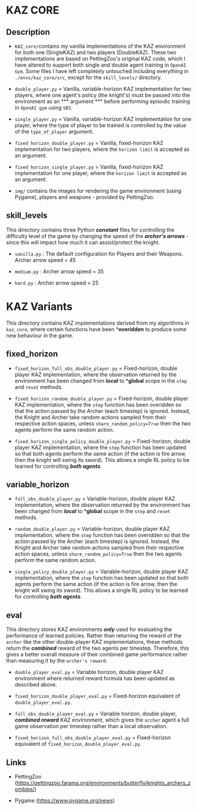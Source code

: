 # KAZ CORE

## Description

- `KAZ_core/`contains my vanilla implementations of the KAZ environment for both one (SingleKAZ) and two players (DoubleKAZ). These two implementations are based on PettingZoo's original KAZ code, which I have altered to support both single and double agent training in `OpenAI Gym`. Some files I have left completely untouched including everything in `./envs/kaz_core/src`, except for the `skill_levels/` directory.

+ `double_player.py` = Vanilla, variable-horizon KAZ implementation for two players, where one agent's policy (the knight's) must be passed into the environment as an *** argument *** before performing episodic training in `OpenAI gym` using `SB3`.

+ `single_player.py` = Vanilla, variable-horizon KAZ implementation for one player, where the type of player to be trained is controlled by the value of the `type_of_player` argument.

+ `fixed_horizon_double_player.py` = Vanilla, fixed-horizon KAZ implementation for two players, where the `horizon limit` is accepted as an argument.

+ `fixed_horizon_single_player.py` = Vanilla, fixed-horizon KAZ implementation for one player, where the `horizon limit` is accepted as an argument.

- `img/` contains the images for rendering the game environment (using Pygame), players and weapons - provided by PettingZoo.


## skill_levels

This directory contains three Python ***constant*** files for controlling the difficulty level of the game by changing the speed of the ***archer's arrows*** - since this will impact how much it can assist/protect the knight.

- `vanilla.py` : The default configuration for Players and their Weapons. Archer arrow speed = 45

- `medium.py` : Archer arrow speed = 35

- `hard.py` : Archer arrow speed = 25


# KAZ Variants
This directory contains KAZ implementations derived from my algorithms in `kaz_core`, where certain functions have been ***overidden** to produce some new behaviour in the game.



## fixed_horizon

- `fixed_horizon_full_obs_double_player.py` = Fixed-horizon, double player KAZ implementation, where the observation returned by the environment has been changed from ***local*** to ***global** scope in the `step` and `reset` methods.

- `fixed_horizon_random_double_player.py` = Fixed-horizon, double player KAZ implementation, where the `step` function has been overidden so that the action passed by the Archer (each timestep) is ignored. Instead, the Knight and Archer take random actions sampled from their respective action spaces, unless `share_random_policy=True` then the two agents perform the same random action.

- `fixed_horizon_single_policy_double_player.py` = Fixed-horizon, double player KAZ implementation, where the `step` function has been updated so that both agents perform the same action (if the action is fire arrow, then the knight will swing its sword). This allows a single RL policy to be learned for controlling ***both agents***.



## variable_horizon

- `full_obs_double_player.py` = Variable-horizon, double player KAZ implementation, where the observation returned by the environment has been changed from ***local*** to ***global** scope in the `step` and `reset` methods.

- `random_double_player.py` = Variable-horizon, double player KAZ implementation, where the `step` function has been overidden so that the action passed by the Archer (each timestep) is ignored. Instead, the Knight and Archer take random actions sampled from their respective action spaces, unless `share_random_policy=True` then the two agents perform the same random action.

- `single_policy_double_player.py` = Variable-horizon, double player KAZ implementation, where the `step` function has been updated so that both agents perform the same action (if the action is fire arrow, then the knight will swing its sword). This allows a single RL policy to be learned for controlling ***both agents***.


## eval
This directory stores KAZ environments ***only*** used for evaluating the performance of learned policies. Rather than returning the reward of the `archer` like the other double-player KAZ implementations, these methods return the ***combined*** reward of the two agents per timestep. Therefore, this gives a better overall measure of their combined game performance rather than measuring it by the `archer's reward`.

- `double_player_eval.py` = Variable horizon, double player KAZ environment where returned reward formula has been updated as described above.

- `fixed_horizon_double_player_eval.py` = Fixed-horizon equivalent of `double_player_eval.py`.

- `full_obs_double_player_eval.py` = Variable horizon, double player, ***combined reward*** KAZ environment, which gives the `archer` agent a full game observation per timestep rather than a local observation.

- `fixed_horizon_full_obs_double_player_eval.py` = Fixed-horizon equivalent of `fixed_horizon_double_player_eval.py`.



## Links

- PettingZoo (https://pettingzoo.farama.org/environments/butterfly/knights_archers_zombies/) 

- Pygame (https://www.pygame.org/news)
